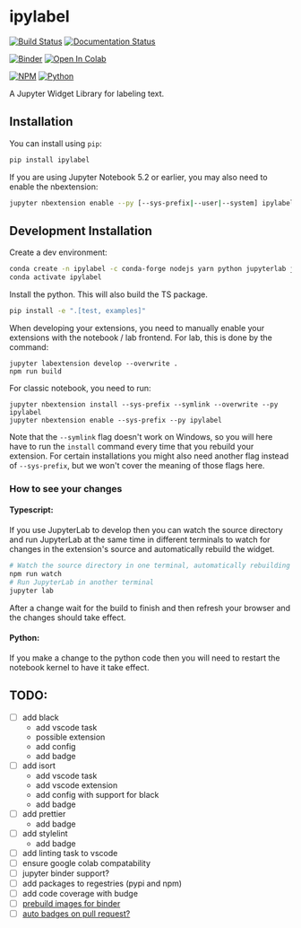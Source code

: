 # ipylabel

[![Build Status](https://github.com/unrndm/ipylabel/actions/workflows/main.yml/badge.svg)](https://github.com/unrndm/ipylabel/actions)
[![Documentation Status](https://readthedocs.org/projects/ipylabel/badge/?version=latest)](https://ipylabel.readthedocs.io/en/latest/?badge=latest)

<!-- [![codecov](https://codecov.io/gh/unrndm/ipylabel/branch/master/graph/badge.svg)](https://codecov.io/gh/unrndm/ipylabel) -->

[![Binder](https://mybinder.org/badge_logo.svg)](https://mybinder.org/v2/gh/unrndm/ipylabel/HEAD?labpath=examples%2Fintroduction.ipynb)
[![Open In Colab](https://colab.research.google.com/assets/colab-badge.svg)](https://colab.research.google.com/github/unrndm/ipylabel/blob/dev/examples/introduction.ipynb)

[![NPM](https://img.shields.io/badge/NPM-%23000000.svg?style=for-the-badge&logo=npm&logoColor=white)](https://www.npmjs.com/package/ipylabel)
[![Python](https://img.shields.io/badge/python-3670A0?style=for-the-badge&logo=python&logoColor=ffdd54)](https://pypi.org/project/ipylabel/)

A Jupyter Widget Library for labeling text.

## Installation

You can install using `pip`:

```bash
pip install ipylabel
```

If you are using Jupyter Notebook 5.2 or earlier, you may also need to enable
the nbextension:

```bash
jupyter nbextension enable --py [--sys-prefix|--user|--system] ipylabel
```

## Development Installation

Create a dev environment:

```bash
conda create -n ipylabel -c conda-forge nodejs yarn python jupyterlab jupyter-packaging
conda activate ipylabel
```

Install the python. This will also build the TS package.

```bash
pip install -e ".[test, examples]"
```

When developing your extensions, you need to manually enable your extensions with the
notebook / lab frontend. For lab, this is done by the command:

```
jupyter labextension develop --overwrite .
npm run build
```

For classic notebook, you need to run:

```
jupyter nbextension install --sys-prefix --symlink --overwrite --py ipylabel
jupyter nbextension enable --sys-prefix --py ipylabel
```

Note that the `--symlink` flag doesn't work on Windows, so you will here have to run
the `install` command every time that you rebuild your extension. For certain installations
you might also need another flag instead of `--sys-prefix`, but we won't cover the meaning
of those flags here.

### How to see your changes

#### Typescript:

If you use JupyterLab to develop then you can watch the source directory and run JupyterLab at the same time in different
terminals to watch for changes in the extension's source and automatically rebuild the widget.

```bash
# Watch the source directory in one terminal, automatically rebuilding when needed
npm run watch
# Run JupyterLab in another terminal
jupyter lab
```

After a change wait for the build to finish and then refresh your browser and the changes should take effect.

#### Python:

If you make a change to the python code then you will need to restart the notebook kernel to have it take effect.

## TODO:

- [ ] add black
  - add vscode task
  - possible extension
  - add config
  - add badge
- [ ] add isort
  - add vscode task
  - add vscode extension
  - add config with support for black
  - add badge
- [ ] add prettier
  - add badge
- [ ] add stylelint
  - add badge
- [ ] add linting task to vscode
- [ ] ensure google colab compatability
- [ ] jupyter binder support?
- [ ] add packages to regestries (pypi and npm)
- [ ] add code coverage with budge
- [ ] [prebuild images for binder](https://github.com/jupyterhub/repo2docker-action#use-github-actions-to-cache-the-build-for-binderhub)
- [ ] [auto badges on pull request?](https://mybinder.readthedocs.io/en/latest/howto/gh-actions-badges.html)
